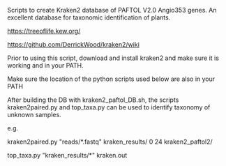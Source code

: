 
Scripts to create Kraken2 database of PAFTOL V2.0 Angio353 genes. An excellent database for taxonomic identification of plants. 

https://treeoflife.kew.org/ 

https://github.com/DerrickWood/kraken2/wiki

Prior to using this script, download and install kraken2 and make sure it is working and in your PATH.

Make sure the location of the python scripts used below are also in your PATH 

After building the DB with kraken2_paftol_DB.sh, the scripts kraken2paired.py and top_taxa.py can be used to identify taxonomy of unknown samples.

e.g.

kraken2paired.py "reads/*.fastq" kraken_results/ 0 24 kraken2_paftol2/

top_taxa.py "kraken_results/*" kraken.out

